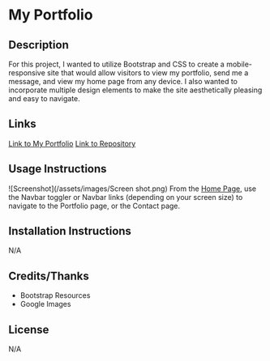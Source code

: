 # My Portfolio

## Description
For this project, I wanted to utilize Bootstrap and CSS to create a mobile-responsive site that would allow visitors to view my portfolio, send me a message, and view my home page from any device. 
I also wanted to incorporate multiple design elements to make the site aesthetically pleasing and easy to navigate.

## Links
[Link to My Portfolio](https://dfkestner.github.io/Responsive-Portfolio/)
[Link to Repository](https://github.com/dfkestner/Responsive-Portfolio)

## Usage Instructions
![Screenshot](/assets/images/Screen shot.png)
From the [Home Page](https://dfkestner.github.io/Responsive-Portfolio/), use the Navbar toggler or Navbar links (depending on your screen size) to navigate to the Portfolio page, or the Contact page. 

## Installation Instructions
N/A

## Credits/Thanks
- Bootstrap Resources
- Google Images

## License
N/A

